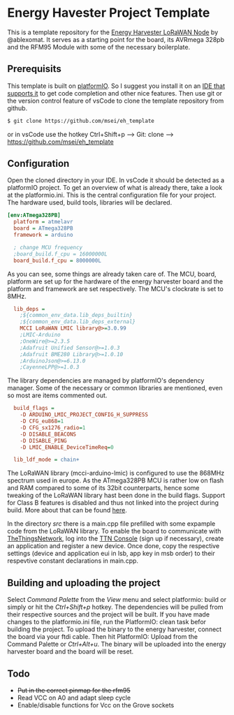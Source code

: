 # Energy Havester Project Template

This is a template repository for the [Energy Harvester LoRaWAN Node](https://github.com/ablexOnGithub/energyharvester) by @ablexomat.
It serves as a starting point for the board, its AVRmega 328pb and the RFM95 Module with some of the necessary boilerplate.

## Prerequisits
This template is built on [platformIO](https://platformio.org/). So I suggest you install it on an [IDE that supports it](https://platformio.org/platformio-ide) to get code completion and other nice features.
Then use git or the version control feature of vsCode to clone the template repository from github.
```sh
$ git clone https://github.com/msei/eh_template
```
or in vsCode use the hotkey
Ctrl+Shift+p --> Git: clone --> https://github.com/msei/eh_template

## Configuration
Open the cloned directory in your IDE. In vsCode it should be detected as a platformIO project.
To get an overview of what is already there, take a look at the platformio.ini. This is the central configuration file for your project. The hardware used, build tools, libraries will be declared.
```ini
[env:ATmega328PB]
  platform = atmelavr
  board = ATmega328PB
  framework = arduino

  ; change MCU frequency
  ;board_build.f_cpu = 16000000L
  board_build.f_cpu = 8000000L
```
As you can see, some things are already taken care of. The MCU, board, platform are set up for the hardware of the energy harvester board and the platform and framework are set respectively. The MCU's clockrate is set to 8MHz.
```ini
  lib_deps =
    ;${common_env_data.lib_deps_builtin}
    ;${common_env_data.lib_deps_external}
    MCCI LoRaWAN LMIC library@>=3.0.99
    ;LMIC-Arduino
    ;OneWire@>=2.3.5
    ;Adafruit Unified Sensor@>=1.0.3
    ;Adafruit BME280 Library@>=1.0.10
    ;ArduinoJson@>=6.13.0
    ;CayenneLPP@>=1.0.3
```
The library dependencies are managed by platformIO's dependency manager. Some of the necessary or common libraries are mentioned, even so most are items commented out.

```ini
  build_flags =
    -D ARDUINO_LMIC_PROJECT_CONFIG_H_SUPPRESS
    -D CFG_eu868=1
    -D CFG_sx1276_radio=1
    -D DISABLE_BEACONS
    -D DISABLE_PING
    -D LMIC_ENABLE_DeviceTimeReq=0

  lib_ldf_mode = chain+
```
The LoRaWAN library (mcci-arduino-lmic) is configured to use the 868MHz spectrum used in europe. 
As the ATmega328PB MCU is rather low on flash and RAM compared to some of its 32bit counterparts, hence some tweaking of the LoRaWAN library hast been done in the build flags. Support for Class B features is disabled and thus not linked into the project during build. More about that can be found [here](https://github.com/mcci-catena/arduino-lmic).

In the directory *src* there is a main.cpp file prefilled with some expample code from the LoRaWAN library. To enable the board to communicate with [TheThingsNetwork](https://www.thethingsnetwork.org/), log into the [TTN Console](https://console.thethingsnetwork.org/) (sign up if necessary), create an application and register a new device. Once done, copy the respective settings (device and application eui in lsb, app key in msb order) to their respevtive constant declarations in main.cpp. 

## Building  and uploading the project
Select *Command Palette* from the *View* menu and select platformio: build or simply or hit the *Ctrl+Shift+p* hotkey. The dependencies will be pulled from their respective sources and the project will be built. If you have made changes to the platformio.ini file, run the PlatformIO: clean task befor building the project.
To upload the binary to the energy harvester, connect the board via your ftdi cable. Then hit PlatformIO: Upload from the Command Palette or *Ctrl+Alt+u*. The binary will be uploaded into the energy harvester board and the board will be reset.

## Todo
* ~~Put in the correct pinmap for the rfm95~~
* Read VCC on A0 and adapt sleep cycle
* Enable/disable functions for Vcc on the Grove sockets